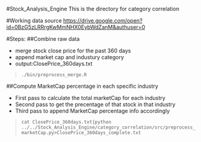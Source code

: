 #Stock_Analysis_Engine
This is the directory for category correlation

#Working data source
https://drive.google.com/open?id=0BzG5zLRRrgKwMmNHX0EybWdZanM&authuser=0

#Steps:
##Combine raw data
- merge stock close price for the past 360 days
- append market cap and industury category
- output:ClosePrice_360days.txt

>`./bin/preprocess_merge.R`

##Compute MarketCap percentage in each specific industry
- First pass to calculate the total marketCap for each industry
- Second pass to get the precentage of that stock in that industry
- Third pass to append MarketCap percentage info accordingly

>`cat ClosePrice_360days.txt|python ../../Stock_Analysis_Engine/category_correlation/src/preprocess_marketCap.py>ClosePrice_360days_complete.txt`